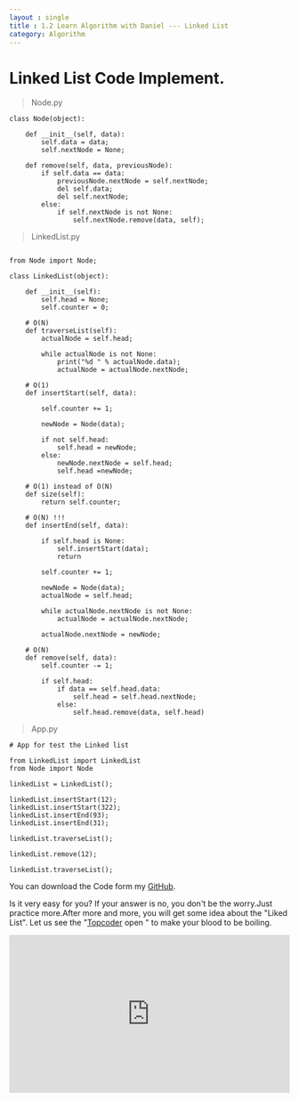 ```yaml
---
layout : single
title : 1.2 Learn Algorithm with Daniel --- Linked List
category: Algorithm
---
```


# Linked List Code Implement.







> Node.py

```
class Node(object):

    def __init__(self, data):
        self.data = data;
        self.nextNode = None;

    def remove(self, data, previousNode):
        if self.data == data:
            previousNode.nextNode = self.nextNode;
            del self.data;
            del self.nextNode;
        else:
            if self.nextNode is not None:
                self.nextNode.remove(data, self);
```

> LinkedList.py

```

from Node import Node;

class LinkedList(object):

    def __init__(self):
        self.head = None;
        self.counter = 0;

    # O(N)
    def traverseList(self):
        actualNode = self.head;

        while actualNode is not None:
            print("%d " % actualNode.data);
            actualNode = actualNode.nextNode;

    # O(1)
    def insertStart(self, data):

        self.counter += 1;

        newNode = Node(data);

        if not self.head:
            self.head = newNode;
        else:
            newNode.nextNode = self.head;
            self.head =newNode;

    # O(1) instead of O(N)
    def size(self):
        return self.counter;

    # O(N) !!!
    def insertEnd(self, data):

        if self.head is None:
            self.insertStart(data);
            return

        self.counter += 1;

        newNode = Node(data);
        actualNode = self.head;

        while actualNode.nextNode is not None:
            actualNode = actualNode.nextNode;

        actualNode.nextNode = newNode;

    # O(N)
    def remove(self, data):
        self.counter -= 1;

        if self.head:
            if data == self.head.data:
                self.head = self.head.nextNode;
            else:
                self.head.remove(data, self.head)

```

> App.py

```
# App for test the Linked list

from LinkedList import LinkedList
from Node import Node

linkedList = LinkedList();

linkedList.insertStart(12);
linkedList.insertStart(322);
linkedList.insertEnd(93);
linkedList.insertEnd(31);

linkedList.traverseList();

linkedList.remove(12);

linkedList.traverseList();

```





You can download the Code form my [GitHub](https://github.com/PythonJourney/DanielAlgorithm).

Is it very easy for you? If your answer is no, you don't be the worry.Just practice more.After more and more, you will get some idea about the "Liked List". Let us see the "[Topcoder](https://www.topcoder.com/) open " to make your blood to be boiling.

<div style="max-width:640px; margin:0 auto 10px;" >
<div
style="position: relative;
width:100%;
padding-bottom:56.25%;
height:0;">

<iframe style="position: absolute;top: 0;left: 0;width: 100%;height: 100%;" src="https://www.youtube.com/embed/tKbej7R8oU4" frameborder="0" allowfullscreen></iframe>
</div>
</div>
